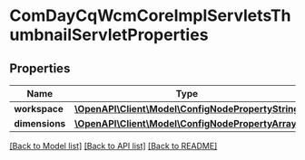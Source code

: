 # ComDayCqWcmCoreImplServletsThumbnailServletProperties

## Properties
Name | Type | Description | Notes
------------ | ------------- | ------------- | -------------
**workspace** | [**\OpenAPI\Client\Model\ConfigNodePropertyString**](ConfigNodePropertyString.md) |  | [optional] 
**dimensions** | [**\OpenAPI\Client\Model\ConfigNodePropertyArray**](ConfigNodePropertyArray.md) |  | [optional] 

[[Back to Model list]](../README.md#documentation-for-models) [[Back to API list]](../README.md#documentation-for-api-endpoints) [[Back to README]](../README.md)


